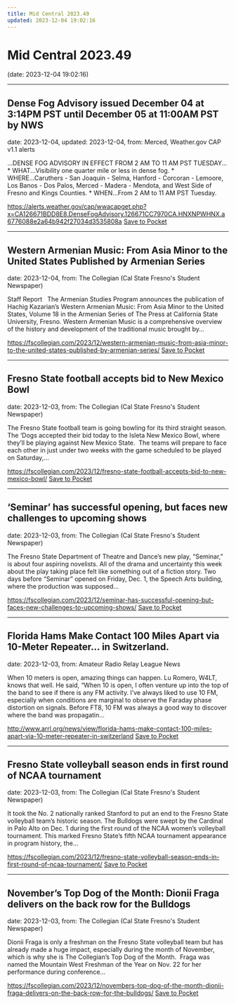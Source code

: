 ```yaml
---
title: Mid Central 2023.49
updated: 2023-12-04 19:02:16
---
```


# Mid Central 2023.49

(date: 2023-12-04 19:02:16)

---

## Dense Fog Advisory issued December 04 at 3:14PM PST until December 05 at 11:00AM PST by NWS

date: 2023-12-04, updated: 2023-12-04, from: Merced, Weather.gov CAP v1.1 alerts

...DENSE FOG ADVISORY IN EFFECT FROM 2 AM TO 11 AM PST TUESDAY... * WHAT...Visibility one quarter mile or less in dense fog. * WHERE...Caruthers - San Joaquin - Selma, Hanford - Corcoran - Lemoore, Los Banos - Dos Palos, Merced - Madera - Mendota, and West Side of Fresno and Kings Counties. * WHEN...From 2 AM to 11 AM PST Tuesday.

<span class="feed-item-link">
<a href="https://alerts.weather.gov/cap/wwacapget.php?x=CA126671BDD8E8.DenseFogAdvisory.126671CC7970CA.HNXNPWHNX.a6776088e2a64b942f27034d3535808a">https://alerts.weather.gov/cap/wwacapget.php?x=CA126671BDD8E8.DenseFogAdvisory.126671CC7970CA.HNXNPWHNX.a6776088e2a64b942f27034d3535808a</a> <a href="https://getpocket.com/save" class="pocket-btn" data-lang="en" data-save-url="https://alerts.weather.gov/cap/wwacapget.php?x=CA126671BDD8E8.DenseFogAdvisory.126671CC7970CA.HNXNPWHNX.a6776088e2a64b942f27034d3535808a">Save to Pocket</a>
</span>

---

## Western Armenian Music: From Asia Minor to the United States Published by Armenian Series

date: 2023-12-04, from: The Collegian (Cal State Fresno's Student Newspaper)

Staff Report &#160; The Armenian Studies Program announces the publication of Hachig Kazarian’s Western Armenian Music: From Asia Minor to the United States, Volume 18 in the Armenian Series of The Press at California State University, Fresno. Western Armenian Music is a comprehensive overview of the history and development of the traditional music brought by...

<span class="feed-item-link">
<a href="https://fscollegian.com/2023/12/western-armenian-music-from-asia-minor-to-the-united-states-published-by-armenian-series/">https://fscollegian.com/2023/12/western-armenian-music-from-asia-minor-to-the-united-states-published-by-armenian-series/</a> <a href="https://getpocket.com/save" class="pocket-btn" data-lang="en" data-save-url="https://fscollegian.com/2023/12/western-armenian-music-from-asia-minor-to-the-united-states-published-by-armenian-series/">Save to Pocket</a>
</span>

---

## Fresno State football accepts bid to New Mexico Bowl

date: 2023-12-03, from: The Collegian (Cal State Fresno's Student Newspaper)

The Fresno State football team is going bowling for its third straight season. The ‘Dogs accepted their bid today to the Isleta New Mexico Bowl, where they’ll be playing against New Mexico State.  The teams will prepare to face each other in just under two weeks with the game scheduled to be played on Saturday,...

<span class="feed-item-link">
<a href="https://fscollegian.com/2023/12/fresno-state-football-accepts-bid-to-new-mexico-bowl/">https://fscollegian.com/2023/12/fresno-state-football-accepts-bid-to-new-mexico-bowl/</a> <a href="https://getpocket.com/save" class="pocket-btn" data-lang="en" data-save-url="https://fscollegian.com/2023/12/fresno-state-football-accepts-bid-to-new-mexico-bowl/">Save to Pocket</a>
</span>

---

## ‘Seminar’ has successful opening, but faces new challenges to upcoming shows

date: 2023-12-03, from: The Collegian (Cal State Fresno's Student Newspaper)

The Fresno State Department of Theatre and Dance&#8217;s new play, &#8220;Seminar,&#8221; is about four aspiring novelists. All of the drama and uncertainty this week about the play taking place felt like something out of a fiction story. Two days before &#8220;Seminar&#8221; opened on Friday, Dec. 1, the Speech Arts building, where the production was supposed...

<span class="feed-item-link">
<a href="https://fscollegian.com/2023/12/seminar-has-successful-opening-but-faces-new-challenges-to-upcoming-shows/">https://fscollegian.com/2023/12/seminar-has-successful-opening-but-faces-new-challenges-to-upcoming-shows/</a> <a href="https://getpocket.com/save" class="pocket-btn" data-lang="en" data-save-url="https://fscollegian.com/2023/12/seminar-has-successful-opening-but-faces-new-challenges-to-upcoming-shows/">Save to Pocket</a>
</span>

---

## Florida Hams Make Contact 100 Miles Apart via 10-Meter Repeater… in Switzerland.

date: 2023-12-03, from: Amateur Radio Relay League News

<p>When 10 meters is open, amazing things can happen. Lu Romero, W4LT, knows that well. He said, “When 10 is open, I often venture up into the top of the band to see if there is any FM activity. I’ve always liked to use 10 FM, especially when conditions are marginal to observe the Faraday phase distortion on signals. Before FT8, 10 FM was always a good way to discover where the band was propagatin...</p>

<span class="feed-item-link">
<a href="http://www.arrl.org/news/view/florida-hams-make-contact-100-miles-apart-via-10-meter-repeater-in-switzerland">http://www.arrl.org/news/view/florida-hams-make-contact-100-miles-apart-via-10-meter-repeater-in-switzerland</a> <a href="https://getpocket.com/save" class="pocket-btn" data-lang="en" data-save-url="http://www.arrl.org/news/view/florida-hams-make-contact-100-miles-apart-via-10-meter-repeater-in-switzerland">Save to Pocket</a>
</span>

---

## Fresno State volleyball season ends in first round of NCAA tournament

date: 2023-12-03, from: The Collegian (Cal State Fresno's Student Newspaper)

It took the No. 2 nationally ranked Stanford to put an end to the Fresno State volleyball team’s historic season. The Bulldogs were swept by the Cardinal in Palo Alto on Dec. 1 during the first round of the NCAA women’s volleyball tournament. This marked Fresno State’s fifth NCAA tournament appearance in program history, the...

<span class="feed-item-link">
<a href="https://fscollegian.com/2023/12/fresno-state-volleyball-season-ends-in-first-round-of-ncaa-tournament/">https://fscollegian.com/2023/12/fresno-state-volleyball-season-ends-in-first-round-of-ncaa-tournament/</a> <a href="https://getpocket.com/save" class="pocket-btn" data-lang="en" data-save-url="https://fscollegian.com/2023/12/fresno-state-volleyball-season-ends-in-first-round-of-ncaa-tournament/">Save to Pocket</a>
</span>

---

## November’s Top Dog of the Month: Dionii Fraga delivers on the back row for the Bulldogs

date: 2023-12-03, from: The Collegian (Cal State Fresno's Student Newspaper)

Dionii Fraga is only a freshman on the Fresno State volleyball team but has already made a huge impact, especially during the month of November, which is why she is The Collegian’s Top Dog of the Month.  Fraga was named the Mountain West Freshman of the Year on Nov. 22 for her performance during conference...

<span class="feed-item-link">
<a href="https://fscollegian.com/2023/12/novembers-top-dog-of-the-month-dionii-fraga-delivers-on-the-back-row-for-the-bulldogs/">https://fscollegian.com/2023/12/novembers-top-dog-of-the-month-dionii-fraga-delivers-on-the-back-row-for-the-bulldogs/</a> <a href="https://getpocket.com/save" class="pocket-btn" data-lang="en" data-save-url="https://fscollegian.com/2023/12/novembers-top-dog-of-the-month-dionii-fraga-delivers-on-the-back-row-for-the-bulldogs/">Save to Pocket</a>
</span>



<script type="text/javascript">!function(d,i){if(!d.getElementById(i)){var j=d.createElement("script");j.id=i;j.src="https://widgets.getpocket.com/v1/j/btn.js?v=1";var w=d.getElementById(i);d.body.appendChild(j);}}(document,"pocket-btn-js");</script>

